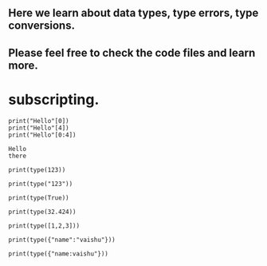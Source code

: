## Here we learn about data types, type errors, type conversions.
## Please feel free to check the code files and learn more.
# subscripting.
```
print("Hello"[0])
print("Hello"[4])
print("Hello"[0:4])
```

~~~
Hello 
there
~~~


~~~
print(type(123))

print(type("123"))

print(type(True))

print(type(32.424))

print(type([1,2,3]))

print(type({"name":"vaishu"}))

print(type({"name:vaishu"}))
~~~